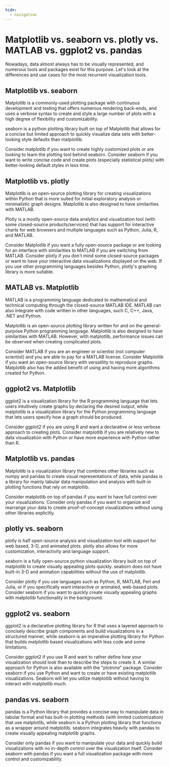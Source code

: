 ```yaml
---
hide:
  - navigation
---
```


# Matplotlib vs. seaborn vs. plotly vs. MATLAB vs. ggplot2 vs. pandas
Nowadays, data almost always has to be visually represented, and numerous tools and packages 
exist for this purpose.
Let's look at the differences and use cases for the most recurrent visualization tools.

## Matplotlib vs. seaborn
Matplotlib is a commonly-used plotting package with continuous development and testing that 
offers numerous rendering back-ends, and uses a verbose syntax to create and style a large 
number of plots with a high degree of flexibility and customizability. 

seaborn is a python plotting library built on top of Matplotlib that allows for a concise but 
limited approach to quickly visualize data sets with better-looking style defaults than 
matplotlib.

Consider matplotlib if you want to create highly customized plots or are looking to learn the 
plotting tool behind seaborn.
Consider seaborn if you want to write concise code and create plots (especially statistical 
plots) with better-looking default styles in less time.

## Matplotlib vs. plotly
Matplotlib is an open-source plotting library for creating visualizations within Python that 
is more suited for initial exploratory analysis or minimalistic graph designs. 
Matplotlib is also designed to have similarities with MATLAB.

Plotly is a mostly open-source data analytics and visualization tool (with some closed-source 
products/services) that has support for interactive charts for web browsers and multiple 
languages such as Python, Julia, R, and MATLAB.

Consider Matplotlib if you want a fully open-source package or are looking for an interface 
with similarities to MATLAB if you are switching from MATLAB.
Consider plotly if you don't mind some closed-source packages or want to have your 
interactive data visualizations displayed on the web. If you use other programming languages 
besides Python, plotly's graphing library is more suitable.

## MATLAB vs. Matplotlib
MATLAB is a programming language dedicated to mathematical and technical computing through
the closed-source MATLAB IDE. MATLAB can also integrate with code written in other languages, 
such C, C++, Java, .NET and Python.

Matplotlib is an open-source plotting library written for and on the general-purpose Python 
programming language. Matplotlib is also designed to have similarities with MATLAB. However,
with matplotlib, performance issues can be observed when creating complicated plots.

Consider MATLAB if you are an engineer or scientist (not computer scientist) and you are able 
to pay for a MATLAB license.
Consider Matplotlib if you want an open-source library with versatility to reproduce graphs. 
Matplotlib also has the added benefit of using and having more algorithms created for Python.

## ggplot2 vs. Matplotlib
ggplot2 is a visualization library for the R programming language that lets users intuitively 
create graphs by declaring the desired output,
while matplotlib is a visualization library for the Python programming language that lets 
users specify how a graph should be produced.

Consider ggplot2 if you are using R and want a declarative or less verbose approach to 
creating plots. 
Consider matplotlib if you are relatively new to data visualization with Python or have more 
experience with Python rather than R.

## Matplotlib vs. pandas
Matplotlib is a visualization library that combines other libraries such as numpy and pandas 
to create visual representations of data,
while pandas is a library for mainly tabular data manipulation and analysis with built-in 
plotting functions that rely on matplotlib. 

Consider matplotlib on top of pandas if you want to have full control over your visualizations.
Consider only pandas if you want to organize and rearrange your data to create 
proof-of-concept visualizations without using other libraries explicitly.

## plotly vs. seaborn
plotly is half open-source analysis and visualization tool with support for web based, 3-D, 
and animated plots. plotly also allows for more customization, interactivity and language support.

seaborn is a fully open-source python visualization library built on top of matplotlib to 
create visually appealing plots quickly. seaborn does not have built-in 3-D and animation 
capabilities without the use of matplotlib.

Consider plotly if you use languages such as Python, R, MATLAB, Perl and Julia, or if you 
specifically want interactive or animated, web-based plots.
Consider seaborn if you want to quickly create visually appealing graphs with matplotlib 
functionality in the background.

## ggplot2 vs. seaborn
ggplot2 is a declarative plotting library for R that uses a layered approach to concisely 
describe graph components and build visualizations in a structured manner, 
while seaborn is an imperative plotting library for Python that builds matplotlib based 
visualizations with less code and some limitations.

Consider ggplot2 if you use R and want to rather define how your visualization should look 
than to describe the steps to create it. A similar approach for Python is also available with 
the "plotnine" package.
Consider seaborn if you use Python and want to create or have existing matplotlib visualizations. 
Seaborn will let you utilize matplotlib without having to interact with matplotlib much.


## pandas vs. seaborn
pandas is a Python library that provides a concise way to manipulate data in tabular format 
and has built-in plotting methods (with limited customization) that use matplotlib, 
while seaborn is a Python plotting library that functions as a wrapper around matplotlib.
seaborn integrates heavily with pandas to create visually appealing matplotlib graphs.

Consider only pandas if you want to manipulate your data and quickly build visualizations 
with no in-depth control over the visualization itself.
Consider seaborn with pandas if you want a full visualization package with more control and 
customizability.